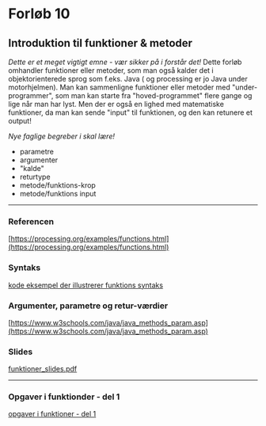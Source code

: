 # Forløb 10
## Introduktion til funktioner & metoder

*Dette er et meget vigtigt emne - vær sikker på i forstår det!*
Dette forløb omhandler funktioner eller metoder, som man også kalder det i objektorienterede sprog som f.eks. Java ( og processing er jo Java under motorhjelmen).
Man kan sammenligne funktioner eller metoder med "under-programmer", som man kan starte fra "hoved-programmet" flere gange og lige når man har lyst.
Men der er også en lighed med matematiske funktioner, da man kan sende "input" til funktionen, og den kan retunere et output!

*Nye faglige begreber i skal lære!*
- parametre
- argumenter
- "kalde"
- returtype
- metode/funktions-krop
- metode/funktions input

--------------------------------------------------------------------------------------------------------------------------------------------------

### Referencen
[https://processing.org/examples/functions.html](https://processing.org/examples/functions.html)

### Syntaks
[kode eksempel der illustrerer funktions syntaks](kodeeksempel1.md)

### Argumenter, parametre og retur-værdier
[https://www.w3schools.com/java/java_methods_param.asp](https://www.w3schools.com/java/java_methods_param.asp)

### Slides
[funktioner_slides.pdf](funktioner_slides.pdf)

--------------------------------------------------------------------------------------------------------------------------------------------------

### Opgaver i funktionder - del 1
[opgaver i funktioner - del 1](Opgaver1.md)

